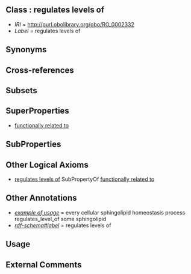 
## Class : regulates levels of

 * *IRI* = http://purl.obolibrary.org/obo/RO_0002332
 * *Label* = regulates levels of

## Synonyms


## Cross-references


## Subsets


## SuperProperties

 * [functionally related to](../../RO/28/RO_0002328.md)

## SubProperties


## Other Logical Axioms

 * [regulates levels of](../../RO/32/RO_0002332.md) SubPropertyOf [functionally related to](../../RO/28/RO_0002328.md)

## Other Annotations

 * *[example of usage](../../IAO/12/IAO_0000112.md)* = every cellular sphingolipid homeostasis process regulates_level_of some sphingolipid
 * *[rdf-schema#label](../../el/rdf-schema#label.md)* = regulates levels of

## Usage


## External Comments

